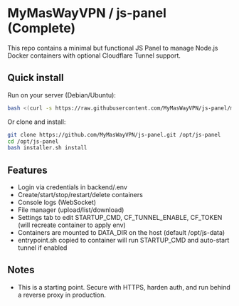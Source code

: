 # MyMasWayVPN / js-panel (Complete)

This repo contains a minimal but functional JS Panel to manage Node.js Docker containers with optional Cloudflare Tunnel support.

## Quick install
Run on your server (Debian/Ubuntu):
```bash
bash <(curl -s https://raw.githubusercontent.com/MyMasWayVPN/js-panel/main/installer.sh) install
```

Or clone and install:
```bash
git clone https://github.com/MyMasWayVPN/js-panel.git /opt/js-panel
cd /opt/js-panel
bash installer.sh install
```

## Features
- Login via credentials in backend/.env
- Create/start/stop/restart/delete containers
- Console logs (WebSocket)
- File manager (upload/list/download)
- Settings tab to edit STARTUP_CMD, CF_TUNNEL_ENABLE, CF_TOKEN (will recreate container to apply env)
- Containers are mounted to DATA_DIR on the host (default /opt/js-data)
- entrypoint.sh copied to container will run STARTUP_CMD and auto-start tunnel if enabled

## Notes
- This is a starting point. Secure with HTTPS, harden auth, and run behind a reverse proxy in production.
